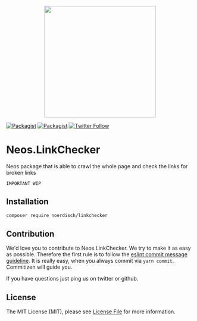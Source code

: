 <p align="center">
    <a href="https://www.noerdisch.de" target="_blank">
        <img src="https://cdn.rawgit.com/markusguenther/abe70d34f4a4621aed0ef504c5d0192b/raw/5bf0f3df328e58ba7aad067a56cbd1c15ef69491/logo_full.svg" width="300">
    </a>
</p>

[![Packagist](https://img.shields.io/packagist/l/noerdisch/linkchecker.svg?style=flat-square)](https://packagist.org/packages/noerdisch/linkchecker)
[![Packagist](https://img.shields.io/packagist/v/noerdisch/linkchecker.svg?style=flat-square)](https://packagist.org/packages/noerdisch/linkchecker)
[![Twitter Follow](https://img.shields.io/twitter/follow/noerdisch.svg?style=social&label=Follow&style=flat-square)](https://twitter.com/noerdisch)

# Neos.LinkChecker

Neos package that is able to crawl the whole page and check the links for broken links

```IMPORTANT WIP``` 

## Installation

```bash
composer require noerdisch/linkchecker
```


## Contribution

We'd love you to contribute to Neos.LinkChecker. We try to make it as easy as possible.
Therefore the first rule is to follow the [eslint commit message guideline](https://github.com/conventional-changelog-archived-repos/conventional-changelog-eslint/blob/master/convention.md).
It is really easy, when you always commit via `yarn commit`. Commitizen will guide you.

If you have questions just ping us on twitter or github.

## License
The MIT License (MIT), please see [License File](LICENSE) for more information.
